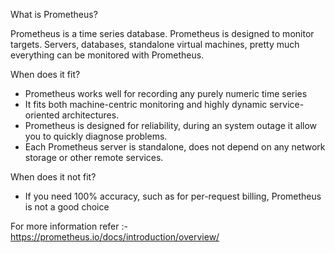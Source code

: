 What is Prometheus?

Prometheus is a time series database. Prometheus is designed to monitor targets. Servers, databases, standalone virtual machines, pretty much everything can be monitored with Prometheus.


When does it fit?

* Prometheus works well for recording any purely numeric time series
* It fits both machine-centric monitoring and highly dynamic service-oriented architectures.
* Prometheus is designed for reliability, during an system outage it allow you to quickly diagnose problems. 
* Each Prometheus server is standalone, does not depend on any network storage or other remote services.

When does it not fit?

* If you need 100% accuracy, such as for per-request billing, Prometheus is not a good choice

For more information refer :- https://prometheus.io/docs/introduction/overview/
